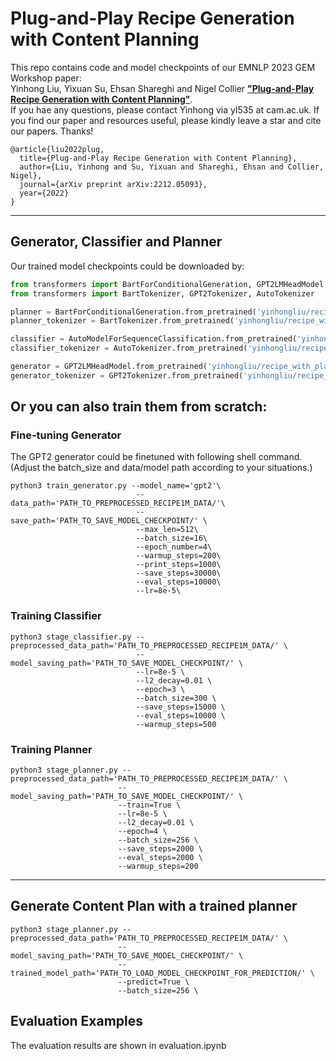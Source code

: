 # Plug-and-Play Recipe Generation with Content Planning
This repo contains code and model checkpoints of our EMNLP 2023 GEM Workshop paper:  
Yinhong Liu, Yixuan Su, Ehsan Shareghi and Nigel Collier [**"Plug-and-Play Recipe Generation with Content Planning"**](https://arxiv.org/pdf/2212.05093.pdf).  
If you hae any questions, please contact Yinhong via yl535 at cam.ac.uk. If you find our paper and resources useful, please kindly leave a star and cite our papers. Thanks!
```
@article{liu2022plug,
  title={Plug-and-Play Recipe Generation with Content Planning},
  author={Liu, Yinhong and Su, Yixuan and Shareghi, Ehsan and Collier, Nigel},
  journal={arXiv preprint arXiv:2212.05093},
  year={2022}
}
```

---
## Generator, Classifier and Planner
Our  trained model checkpoints could be downloaded by:

```python
from transformers import BartForConditionalGeneration, GPT2LMHeadModel, AutoModelForSequenceClassification
from transformers import BartTokenizer, GPT2Tokenizer, AutoTokenizer

planner = BartForConditionalGeneration.from_pretrained('yinhongliu/recipe_with_plan_bart_planner')
planner_tokenizer = BartTokenizer.from_pretrained('yinhongliu/recipe_with_plan_bart_planner')

classifier = AutoModelForSequenceClassification.from_pretrained('yinhongliu/recipe_with_plan_distilbert_classifier')
classifier_tokenizer = AutoTokenizer.from_pretrained('yinhongliu/recipe_with_plan_distilbert_classifier')

generator = GPT2LMHeadModel.from_pretrained('yinhongliu/recipe_with_plan_gpt2_generator')
generator_tokenizer = GPT2Tokenizer.from_pretrained('yinhongliu/recipe_with_plan_gpt2_generator')
```

Or you can also train them from scratch:  
---
### Fine-tuning Generator
The GPT2 generator could be finetuned with following shell command. (Adjust the batch_size and data/model path according to your situations.)
```console
python3 train_generator.py --model_name='gpt2'\
                            --data_path='PATH_TO_PREPROCESSED_RECIPE1M_DATA/'\
                            --save_path='PATH_TO_SAVE_MODEL_CHECKPOINT/' \
                            --max_len=512\
                            --batch_size=16\
                            --epoch_number=4\
                            --warmup_steps=200\
                            --print_steps=1000\
                            --save_steps=30000\
                            --eval_steps=10000\
                            --lr=8e-5\
```                         

### Training Classifier
```console
python3 stage_classifier.py --preprocessed_data_path='PATH_TO_PREPROCESSED_RECIPE1M_DATA/' \
                            --model_saving_path='PATH_TO_SAVE_MODEL_CHECKPOINT/' \
                            --lr=8e-5 \
                            --l2_decay=0.01 \
                            --epoch=3 \
                            --batch_size=300 \
                            --save_steps=15000 \
                            --eval_steps=10000 \
                            --warmup_steps=500
```


### Training Planner
```console
python3 stage_planner.py --preprocessed_data_path='PATH_TO_PREPROCESSED_RECIPE1M_DATA/' \
                        --model_saving_path='PATH_TO_SAVE_MODEL_CHECKPOINT/' \
                        --train=True \
                        --lr=8e-5 \
                        --l2_decay=0.01 \
                        --epoch=4 \
                        --batch_size=256 \
                        --save_steps=2000 \
                        --eval_steps=2000 \
                        --warmup_steps=200
```
---
## Generate Content Plan with a trained planner

```console
python3 stage_planner.py --preprocessed_data_path='PATH_TO_PREPROCESSED_RECIPE1M_DATA/' \
                        --model_saving_path='PATH_TO_SAVE_MODEL_CHECKPOINT/' \
                        --trained_model_path='PATH_TO_LOAD_MODEL_CHECKPOINT_FOR_PREDICTION/' \
                        --predict=True \
                        --batch_size=256 \
```

## Evaluation Examples
The evaluation results are shown in evaluation.ipynb

